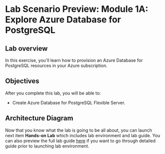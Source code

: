 # Lab Scenario Preview: Module 1A: Explore Azure Database for PostgreSQL

## Lab overview

In this exercise, you'll learn how to provision an Azure Database for PostgreSQL resources in your Azure subscription.

## Objectives

After you complete this lab, you will be able to:

- Create Azure Database for PostgreSQL Flexible Server. 

## Architecture Diagram


Now that you know what the lab is going to be all about, you can launch next item **Hands-on Lab** which includes lab environment and lab guide. You can also preview the full lab guide [here](https://experience.cloudlabs.ai/#/labguidepreview/57bc72ec-898e-41a4-96ae-0ba235ebe6ad) if you want to go through detailed guide prior to launching lab environment.  
